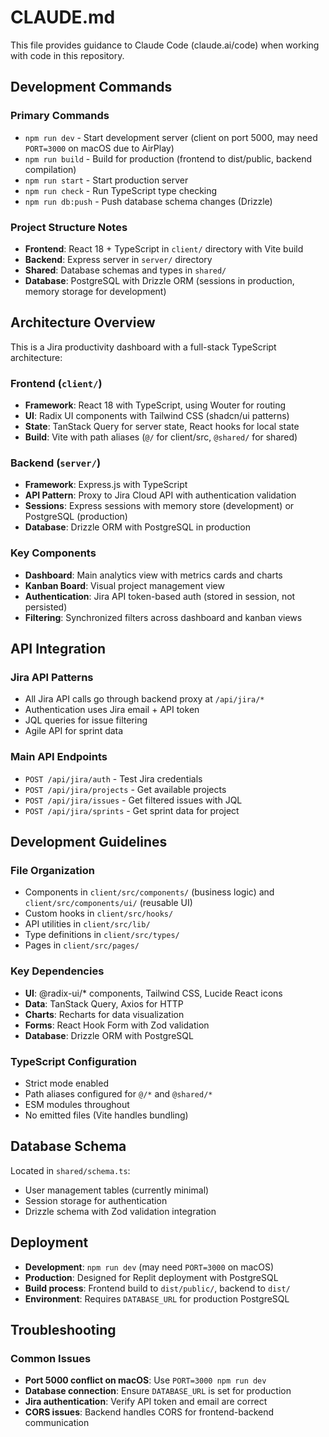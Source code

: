 # CLAUDE.md

This file provides guidance to Claude Code (claude.ai/code) when working with code in this repository.

## Development Commands

### Primary Commands
- `npm run dev` - Start development server (client on port 5000, may need `PORT=3000` on macOS due to AirPlay)
- `npm run build` - Build for production (frontend to dist/public, backend compilation)
- `npm run start` - Start production server
- `npm run check` - Run TypeScript type checking
- `npm run db:push` - Push database schema changes (Drizzle)

### Project Structure Notes
- **Frontend**: React 18 + TypeScript in `client/` directory with Vite build
- **Backend**: Express server in `server/` directory
- **Shared**: Database schemas and types in `shared/`
- **Database**: PostgreSQL with Drizzle ORM (sessions in production, memory storage for development)

## Architecture Overview

This is a Jira productivity dashboard with a full-stack TypeScript architecture:

### Frontend (`client/`)
- **Framework**: React 18 with TypeScript, using Wouter for routing
- **UI**: Radix UI components with Tailwind CSS (shadcn/ui patterns)
- **State**: TanStack Query for server state, React hooks for local state
- **Build**: Vite with path aliases (`@/` for client/src, `@shared/` for shared)

### Backend (`server/`)
- **Framework**: Express.js with TypeScript
- **API Pattern**: Proxy to Jira Cloud API with authentication validation
- **Sessions**: Express sessions with memory store (development) or PostgreSQL (production)
- **Database**: Drizzle ORM with PostgreSQL in production

### Key Components
- **Dashboard**: Main analytics view with metrics cards and charts
- **Kanban Board**: Visual project management view
- **Authentication**: Jira API token-based auth (stored in session, not persisted)
- **Filtering**: Synchronized filters across dashboard and kanban views

## API Integration

### Jira API Patterns
- All Jira API calls go through backend proxy at `/api/jira/*`
- Authentication uses Jira email + API token
- JQL queries for issue filtering
- Agile API for sprint data

### Main API Endpoints
- `POST /api/jira/auth` - Test Jira credentials
- `POST /api/jira/projects` - Get available projects
- `POST /api/jira/issues` - Get filtered issues with JQL
- `POST /api/jira/sprints` - Get sprint data for project

## Development Guidelines

### File Organization
- Components in `client/src/components/` (business logic) and `client/src/components/ui/` (reusable UI)
- Custom hooks in `client/src/hooks/`
- API utilities in `client/src/lib/`
- Type definitions in `client/src/types/`
- Pages in `client/src/pages/`

### Key Dependencies
- **UI**: @radix-ui/* components, Tailwind CSS, Lucide React icons
- **Data**: TanStack Query, Axios for HTTP
- **Charts**: Recharts for data visualization
- **Forms**: React Hook Form with Zod validation
- **Database**: Drizzle ORM with PostgreSQL

### TypeScript Configuration
- Strict mode enabled
- Path aliases configured for `@/*` and `@shared/*`
- ESM modules throughout
- No emitted files (Vite handles bundling)

## Database Schema

Located in `shared/schema.ts`:
- User management tables (currently minimal)
- Session storage for authentication
- Drizzle schema with Zod validation integration

## Deployment

- **Development**: `npm run dev` (may need `PORT=3000` on macOS)
- **Production**: Designed for Replit deployment with PostgreSQL
- **Build process**: Frontend build to `dist/public/`, backend to `dist/`
- **Environment**: Requires `DATABASE_URL` for production PostgreSQL

## Troubleshooting

### Common Issues
- **Port 5000 conflict on macOS**: Use `PORT=3000 npm run dev`
- **Database connection**: Ensure `DATABASE_URL` is set for production
- **Jira authentication**: Verify API token and email are correct
- **CORS issues**: Backend handles CORS for frontend-backend communication